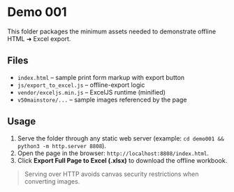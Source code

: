 # Demo 001

This folder packages the minimum assets needed to demonstrate offline HTML ➜ Excel export.

## Files
- `index.html` – sample print form markup with export button
- `js/export_to_excel.js` – offline-export logic
- `vendor/exceljs.min.js` – ExcelJS runtime (minified)
- `v50mainstore/...` – sample images referenced by the page

## Usage
1. Serve the folder through any static web server (example: `cd demo001 && python3 -m http.server 8808`).
2. Open the page in the browser: `http://localhost:8808/index.html`.
3. Click **Export Full Page to Excel (.xlsx)** to download the offline workbook.

> Serving over HTTP avoids canvas security restrictions when converting images.
